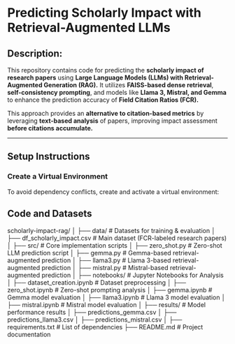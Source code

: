 # Predicting Scholarly Impact with Retrieval-Augmented LLMs

## Description:
This repository contains code for predicting the **scholarly impact of research papers** using **Large Language Models (LLMs) with Retrieval-Augmented Generation (RAG).** It utilizes **FAISS-based dense retrieval**, **self-consistency prompting**, and models like **Llama 3, Mistral, and Gemma** to enhance the prediction accuracy of **Field Citation Ratios (FCR).**

This approach provides an **alternative to citation-based metrics** by leveraging **text-based analysis** of papers, improving impact assessment **before citations accumulate.**

---

## Setup Instructions

### Create a Virtual Environment
To avoid dependency conflicts, create and activate a virtual environment:



## Code and Datasets
scholarly-impact-rag/
│
├── data/                     # Datasets for training & evaluation
│   ├── df_scholarly_impact.csv  # Main dataset (FCR-labeled research papers)
│
├── src/                      # Core implementation scripts
│   ├── zero_shot.py           # Zero-shot LLM prediction script
│   ├── gemma.py               # Gemma-based retrieval-augmented prediction
│   ├── llama3.py              # Llama 3-based retrieval-augmented prediction
│   ├── mistral.py             # Mistral-based retrieval-augmented prediction
│
├── notebooks/                 # Jupyter Notebooks for Analysis
│   ├── dataset_creation.ipynb  # Dataset preprocessing
│   ├── zero_shot.ipynb         # Zero-shot prompting analysis
│   ├── gemma.ipynb             # Gemma model evaluation
│   ├── llama3.ipynb            # Llama 3 model evaluation
│   ├── mistral.ipynb           # Mistral model evaluation
│
├── results/                   # Model performance results
│   ├── predictions_gemma.csv
│   ├── predictions_llama3.csv
│   ├── predictions_mistral.csv
│
├── requirements.txt           # List of dependencies
├── README.md                  # Project documentation

















